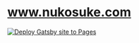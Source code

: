 # www.nukosuke.com
[![Deploy Gatsby site to Pages](https://github.com/nukosuke/www.nukosuke.com/actions/workflows/gatsby.yml/badge.svg)](https://github.com/nukosuke/www.nukosuke.com/actions/workflows/gatsby.yml)
